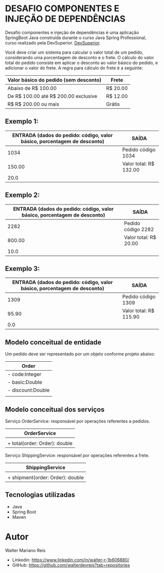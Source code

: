 # DESAFIO COMPONENTES E INJEÇÃO DE DEPENDÊNCIAS 

Desafio componentes e injeção de dependências é uma aplicação SpringBoot Java construída durante o curso Java Spring Professional, curso realizado pela DevSuperior. [DevSuperior](https://devsuperior.club "Site da DevSuperior").

Você deve criar um sistema para calcular o valor total de um pedido, considerando uma porcentagem
de desconto e o frete. O cálculo do valor total do pedido consiste em aplicar o desconto ao valor
básico do pedido, e adicionar o valor do frete. A regra para cálculo do frete é a seguinte:

| Valor básico do pedido (sem desconto) | Frete    |
|---------------------------------------|----------|
| Abaixo de R$ 100.00                   | R$ 20.00 |
| De R$ 100.00 até R$ 200.00 exclusive  | R$ 12.00 |
| R$ R$ 200.00 ou mais                  | Grátis   |

## Exemplo 1:

| ENTRADA (dados do pedido: código, valor básico, porcentagem de desconto)  | SAÍDA                    |
|---------------------------------------------------------------------------|--------------------------|
| 1034                                                                      | Pedido código 1034       |
| 150.00                                                                    | Valor total: R$ 132.00   |
| 20.0                                                                      |                          |

## Exemplo 2:

| ENTRADA (dados do pedido: código, valor básico, porcentagem de desconto)  | SAÍDA                    |
|---------------------------------------------------------------------------|--------------------------|
| 2282                                                                      | Pedido código 2282       |
| 800.00                                                                    | Valor total: R$ 20.00    |
| 10.0                                                                      |                          |

## Exemplo 3:

| ENTRADA (dados do pedido: código, valor básico, porcentagem de desconto)  | SAÍDA                    |
|---------------------------------------------------------------------------|--------------------------|
| 1309                                                                      | Pedido código 1309       |
| 95.90                                                                     | Valor total: R$ 115.90   |
| 0.0                                                                       |                          |

## Modelo conceitual de entidade

Um pedido deve ser representado por um objeto conforme projeto abaixo:

|       Order       |           
|-------------------|
| - code:Integer    |
| - basic:Double    |
| - discount:Double |
|                   |

## Modelo conceitual dos serviços

Serviço OrderService: responsável por operações referentes a pedidos.


|         OrderService          |                                         
|-------------------------------|                                                  
|                               | 
| + total(order: Order): double | 


Serviço ShippingService: responsável por operações referentes a frete.


|         ShippingService          |
|----------------------------------| 
|                                  |
| + shipment(order: Order): double |

## Tecnologias utilizadas

- Java
- Spring Boot
- Maven

# Autor

Walter Mariano Reis

- Linkedin: https://www.linkedin.com/in/walter-r-1b606880/
- GitHub: https://github.com/walterdevreis?tab=repositories






